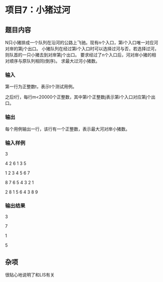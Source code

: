 # 项目7：小猪过河

## 题目内容

N只小猪排成一个队列在沿河的公路上飞驰。现有n个入口，第i个入口唯一对应河对岸的第j个出口。
小猪队列在经过第i个入口时可以选择过河与否，若选择过河，则队首的一只小猪去到对岸第j个出口。
要求经过了n个入口后，河对岸小猪的相对顺序与原队列相同(倒序)。
求最大过河小猪数。

### 输入

第一行为正整数t，表示t个测试用例。

之后t行，每行m<20000个正整数，其中第i个正整数j表示第i个入口对应第j个出口。

### 输出

每个用例输出一行，该行有一个正整数，表示最大河对岸小猪数。

### 输入样例

3

4 2 6 1 3 5

1 2 3 4 5 6 7

8 7 6 5 4 3 2 1

2 8 1 5 6 4 3 8 9

### 输出结果

3

7

1

5

## 杂项

很贴心地说明了和LIS有关